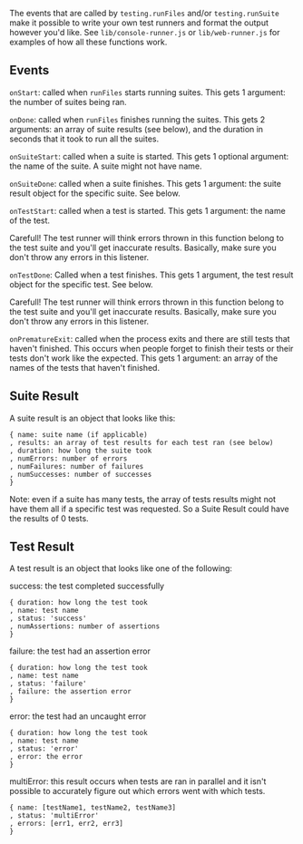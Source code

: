 The events that are called by `testing.runFiles` and/or `testing.runSuite` make
it possible to write your own test runners and format the output however you'd
like.  See `lib/console-runner.js` or `lib/web-runner.js` for examples of how
all these functions work.

Events
------
`onStart`: called when `runFiles` starts running suites.  This gets 1 argument:
the number of suites being ran.

`onDone`: called when `runFiles` finishes running the suites.  This gets 2
arguments: an array of suite results (see below), and the duration in seconds
that it took to run all the suites.

`onSuiteStart`: called when a suite is started.  This gets 1 optional argument:
the name of the suite.  A suite might not have name.

`onSuiteDone`: called when a suite finishes. This gets 1 argument: the suite
result object for the specific suite. See below.

`onTestStart`: called when a test is started. This gets 1 argument: the name of
the test.

Carefull! The test runner will think errors thrown in this function belong to
the test suite and you'll get inaccurate results.  Basically, make sure you
don't throw any errors in this listener.

`onTestDone`: Called when a test finishes. This gets 1 argument, the test
result object for the specific test.  See below.

Carefull! The test runner will think errors thrown in this function belong to
the test suite and you'll get inaccurate results.  Basically, make sure you
don't throw any errors in this listener.

`onPrematureExit`: called when the process exits and there are still tests that
haven't finished. This occurs when people forget to finish their tests or their
tests don't work like the expected.  This gets 1 argument: an array of the
names of the tests that haven't finished.

Suite Result
------------
A suite result is an object that looks like this:

    { name: suite name (if applicable)
    , results: an array of test results for each test ran (see below)
    , duration: how long the suite took
    , numErrors: number of errors
    , numFailures: number of failures
    , numSuccesses: number of successes
    }

Note: even if a suite has many tests, the array of tests results might not have
them all if a specific test was requested.  So a Suite Result could have the
results of 0 tests.

Test Result
-----------
A test result is an object that looks like one of the following:

success: the test completed successfully

    { duration: how long the test took
    , name: test name
    , status: 'success'
    , numAssertions: number of assertions
    }

failure: the test had an assertion error

    { duration: how long the test took
    , name: test name
    , status: 'failure'
    , failure: the assertion error
    }

error: the test had an uncaught error

    { duration: how long the test took
    , name: test name
    , status: 'error'
    , error: the error
    }

multiError: this result occurs when tests are ran in parallel and it isn't
possible to accurately figure out which errors went with which tests.

    { name: [testName1, testName2, testName3]
    , status: 'multiError'
    , errors: [err1, err2, err3]
    }
